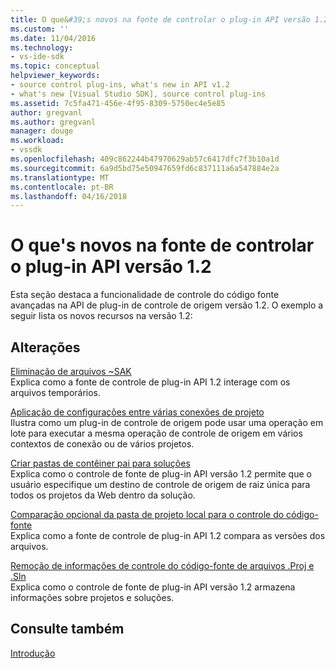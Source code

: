```yaml
---
title: O que&#39;s novos na fonte de controlar o plug-in API versão 1.2 | Microsoft Docs
ms.custom: ''
ms.date: 11/04/2016
ms.technology:
- vs-ide-sdk
ms.topic: conceptual
helpviewer_keywords:
- source control plug-ins, what's new in API v1.2
- what's new [Visual Studio SDK], source control plug-ins
ms.assetid: 7c5fa471-456e-4f95-8309-5750ec4e5e85
author: gregvanl
ms.author: gregvanl
manager: douge
ms.workload:
- vssdk
ms.openlocfilehash: 409c862244b47970629ab57c6417dfc7f3b10a1d
ms.sourcegitcommit: 6a9d5bd75e50947659fd6c837111a6a547884e2a
ms.translationtype: MT
ms.contentlocale: pt-BR
ms.lasthandoff: 04/16/2018
---
```

# <a name="what39s-new-in-the-source-control-plug-in-api-version-12"></a>O que&#39;s novos na fonte de controlar o plug-in API versão 1.2
Esta seção destaca a funcionalidade de controle do código fonte avançadas na API de plug-in de controle de origem versão 1.2. O exemplo a seguir lista os novos recursos na versão 1.2:  
  
## <a name="changes"></a>Alterações  
 [Eliminação de arquivos ~SAK](../../extensibility/internals/elimination-of-tilde-sak-files.md)  
 Explica como a fonte de controle de plug-in API 1.2 interage com os arquivos temporários.  
  
 [Aplicação de configurações entre várias conexões de projeto](../../extensibility/internals/application-of-settings-across-multiple-project-connections.md)  
 Ilustra como um plug-in de controle de origem pode usar uma operação em lote para executar a mesma operação de controle de origem em vários contextos de conexão ou de vários projetos.  
  
 [Criar pastas de contêiner pai para soluções](../../extensibility/internals/creating-parent-container-folders-for-solutions.md)  
 Explica como o controle de fonte de plug-in API versão 1.2 permite que o usuário especifique um destino de controle de origem de raiz única para todos os projetos da Web dentro da solução.  
  
 [Comparação opcional da pasta de projeto local para o controle do código-fonte](../../extensibility/internals/optional-comparison-of-local-project-folder-to-source-control-store.md)  
 Explica como a fonte de controle de plug-in API 1.2 compara as versões dos arquivos.  
  
 [Remoção de informações de controle do código-fonte de arquivos .Proj e .Sln](../../extensibility/internals/removal-of-source-control-information-from-dot-proj-and-dot-sln-files.md)  
 Explica como o controle de fonte de plug-in API versão 1.2 armazena informações sobre projetos e soluções.  
  
## <a name="see-also"></a>Consulte também  
 [Introdução](../../extensibility/internals/getting-started-with-source-control-plug-ins.md)